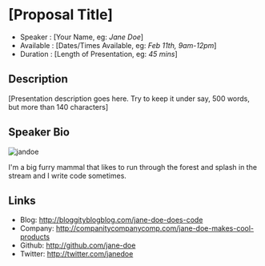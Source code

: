[Proposal Title]
========================

* Speaker   : [Your Name, eg: *Jane Doe*]
* Available : [Dates/Times Available, eg: *Feb 11th, 9am-12pm*]
* Duration  : [Length of Presentation, eg: *45 mins*]

Description
-----------

[Presentation description goes here. Try to keep it under say, 500 words, but more than 140 characters]

Speaker Bio
-----------

![jandoe](https://raw.github.com/cascadiajs/cascadiajs.github.com/master/proposal/images/janedoe.png)

I'm a big furry mammal that likes to run through the forest and splash in the stream and I write code sometimes.


Links
-----

* Blog: http://bloggityblogblog.com/jane-doe-does-code
* Company: http://companitycompanycomp.com/jane-doe-makes-cool-products
* Github: http://github.com/jane-doe
* Twitter: http://twitter.com/janedoe
